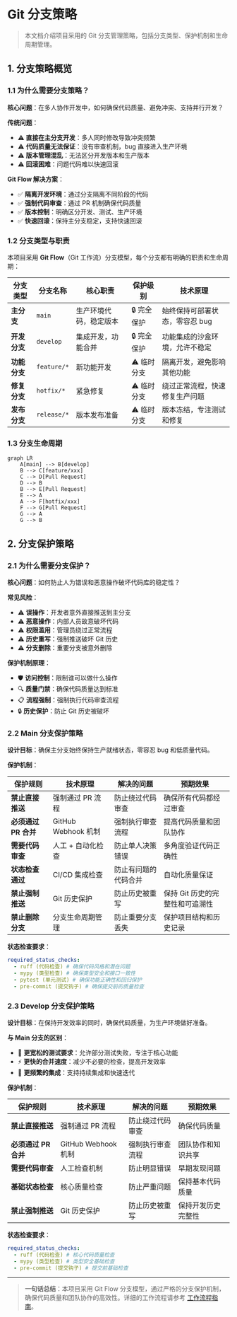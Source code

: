 # Git 分支策略

> 本文档介绍项目采用的 Git 分支管理策略，包括分支类型、保护机制和生命周期管理。

## 1. 分支策略概览

### 1.1 为什么需要分支策略？

**核心问题**：在多人协作开发中，如何确保代码质量、避免冲突、支持并行开发？

**传统问题**：

- ⚠️ **直接在主分支开发**：多人同时修改导致冲突频繁
- ⚠️ **代码质量无法保证**：没有审查机制，bug 直接进入生产环境
- ⚠️ **版本管理混乱**：无法区分开发版本和生产版本
- ⚠️ **回滚困难**：问题代码难以快速回滚

**Git Flow 解决方案**：

- ✅ **隔离开发环境**：通过分支隔离不同阶段的代码
- ✅ **强制代码审查**：通过 PR 机制确保代码质量
- ✅ **版本控制**：明确区分开发、测试、生产环境
- ✅ **快速回滚**：保持主分支稳定，支持快速回滚

### 1.2 分支类型与职责

本项目采用 **Git Flow**（Git 工作流）分支模型，每个分支都有明确的职责和生命周期：

| 分支类型     | 分支名称    | 核心职责               | 保护级别    | 技术原理                       |
| ------------ | ----------- | ---------------------- | ----------- | ------------------------------ |
| **主分支**   | `main`      | 生产环境代码，稳定版本 | 🔒 完全保护 | 始终保持可部署状态，零容忍 bug |
| **开发分支** | `develop`   | 集成开发，功能合并     | 🔒 完全保护 | 功能集成的沙盒环境，允许不稳定 |
| **功能分支** | `feature/*` | 新功能开发             | ⚠️ 临时分支 | 隔离开发，避免影响其他功能     |
| **修复分支** | `hotfix/*`  | 紧急修复               | ⚠️ 临时分支 | 绕过正常流程，快速修复生产问题 |
| **发布分支** | `release/*` | 版本发布准备           | ⚠️ 临时分支 | 版本冻结，专注测试和修复       |

### 1.3 分支生命周期

```mermaid
graph LR
    A[main] --> B[develop]
    B --> C[feature/xxx]
    C --> D[Pull Request]
    D --> B
    B --> E[Pull Request]
    E --> A
    A --> F[hotfix/xxx]
    F --> G[Pull Request]
    G --> A
    G --> B
```

## 2. 分支保护策略

### 2.1 为什么需要分支保护？

**核心问题**：如何防止人为错误和恶意操作破坏代码库的稳定性？

**常见风险**：

- ⚠️ **误操作**：开发者意外直接推送到主分支
- ⚠️ **恶意操作**：内部人员故意破坏代码
- ⚠️ **权限滥用**：管理员绕过正常流程
- ⚠️ **历史重写**：强制推送破坏 Git 历史
- ⚠️ **分支删除**：重要分支被意外删除

**保护机制原理**：

- 🛡️ **访问控制**：限制谁可以做什么操作
- 🔍 **质量门禁**：确保代码质量达到标准
- 📋 **流程强制**：强制执行代码审查流程
- 🔒 **历史保护**：防止 Git 历史被破坏

### 2.2 Main 分支保护策略

**设计目标**：确保主分支始终保持生产就绪状态，零容忍 bug 和低质量代码。

**保护机制**：

| 保护规则             | 技术原理            | 解决的问题           | 预期效果                        |
| -------------------- | ------------------- | -------------------- | ------------------------------- |
| **禁止直接推送**     | 强制通过 PR 流程    | 防止绕过代码审查     | 确保所有代码都经过审查          |
| **必须通过 PR 合并** | GitHub Webhook 机制 | 强制执行审查流程     | 提高代码质量和团队协作          |
| **需要代码审查**     | 人工 + 自动化检查   | 防止单人决策错误     | 多角度验证代码正确性            |
| **状态检查通过**     | CI/CD 集成检查      | 防止有问题的代码合并 | 自动化质量保证                  |
| **禁止强制推送**     | Git 历史保护        | 防止历史被重写       | 保持 Git 历史的完整性和可追溯性 |
| **禁止删除分支**     | 分支生命周期管理    | 防止重要分支丢失     | 保护项目结构和历史记录          |

**状态检查要求**：

```yaml
required_status_checks:
  - ruff (代码检查) # 确保代码风格和潜在问题
  - mypy (类型检查) # 确保类型安全和接口一致性
  - pytest (单元测试) # 确保功能正确性和回归保护
  - pre-commit (提交钩子) # 确保提交前的质量检查
```

### 2.3 Develop 分支保护策略

**设计目标**：在保持开发效率的同时，确保代码质量，为生产环境做好准备。

**与 Main 分支的区别**：

- 🎯 **更宽松的测试要求**：允许部分测试失败，专注于核心功能
- ⚡ **更快的合并速度**：减少不必要的检查，提高开发效率
- 🔄 **更频繁的集成**：支持持续集成和快速迭代

**保护机制**：

| 保护规则             | 技术原理            | 解决的问题       | 预期效果           |
| -------------------- | ------------------- | ---------------- | ------------------ |
| **禁止直接推送**     | 强制通过 PR 流程    | 防止绕过代码审查 | 确保代码质量       |
| **必须通过 PR 合并** | GitHub Webhook 机制 | 强制执行审查流程 | 团队协作和知识共享 |
| **需要代码审查**     | 人工检查机制        | 防止明显错误     | 早期发现问题       |
| **基础状态检查**     | 核心质量检查        | 防止严重问题     | 保持基本代码质量   |
| **禁止强制推送**     | Git 历史保护        | 防止历史被重写   | 保持开发历史完整性 |

**状态检查要求**：

```yaml
required_status_checks:
  - ruff (代码检查) # 核心代码质量检查
  - mypy (类型检查) # 类型安全基础检查
  - pre-commit (提交钩子) # 提交前基础检查
```

---

> **一句话总结**：本项目采用 Git Flow 分支模型，通过严格的分支保护机制，确保代码质量和团队协作的高效性。详细的工作流程请参考 [工作流程指南](./002-workflow-guide.md)。
